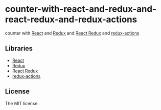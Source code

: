 # counter-with-react-and-redux-and-react-redux-and-redux-actions

counter with [React](https://facebook.github.io/react/) and [Redux](http://redux.js.org/) and [React Redux](https://github.com/reactjs/react-redux) and [redux-actions](https://github.com/redux-utilities/redux-actions)

## Libraries

- [React](https://facebook.github.io/react/)
- [Redux](http://redux.js.org/)
- [React Redux](https://github.com/reactjs/react-redux)
- [redux-actions](https://github.com/redux-utilities/redux-actions)

## License

The MIT license.
